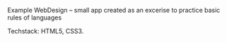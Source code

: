 Example WebDesign – small app created as an excerise to practice basic rules of languages

Techstack: HTML5, CSS3.
